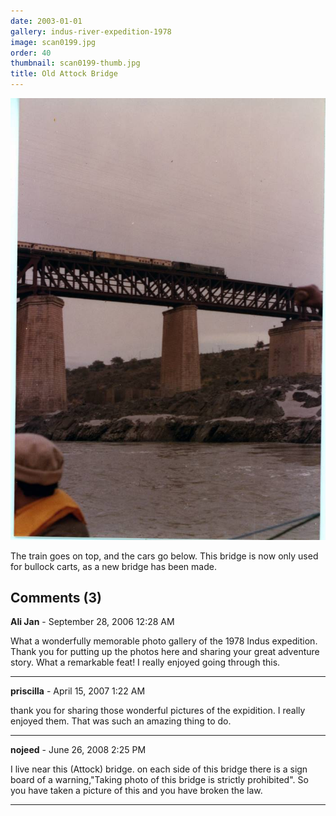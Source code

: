 ```yaml
---
date: 2003-01-01
gallery: indus-river-expedition-1978
image: scan0199.jpg
order: 40
thumbnail: scan0199-thumb.jpg
title: Old Attock Bridge
---
```


![Old Attock Bridge](./scan0199.jpg)

The train goes on top, and the cars go below. This bridge is now only used for bullock carts, as a new bridge has been made.

<div id="comments">

## Comments (3)

**Ali Jan** - September 28, 2006 12:28 AM

What a wonderfully memorable photo gallery of the 1978 Indus expedition. Thank you for putting up the photos here and sharing your great adventure story. What a remarkable feat! I really enjoyed going through this.

---

**priscilla** - April 15, 2007  1:22 AM

thank you for sharing those wonderful pictures of the expidition. I really enjoyed them. That was such an amazing thing to do.

---

**nojeed** - June 26, 2008  2:25 PM

I live near this (Attock) bridge. on each side of this bridge there is a sign board of a warning,"Taking photo of this bridge is strictly prohibited". So you have taken a picture of this and you have broken the law.

---

</div>